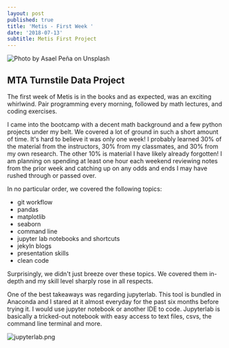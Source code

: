 ```yaml
---
layout: post
published: true
title: 'Metis - First Week '
date: '2018-07-13'
subtitle: Metis First Project
---
```

![Photo by Asael Peña on Unsplash]({{site.baseurl}}/img/asael-pena-733700-unsplash.jpg)<!-- .element height="50%" width="50%" -->

## MTA Turnstile Data Project	

The first week of Metis is in the books and as expected, was an exciting whirlwind. Pair programming every morning, followed by math lectures, and coding exercises. 

I came into the bootcamp with a decent math background and a few python projects under my belt. We covered a lot of ground in such a short amount of time. It's hard to believe it was only one week! I probably learned 30% of the material from the instructors, 30% from my classmates, and 30% from my own research. The other 10% is material I have likely already forgotten! I am planning on spending at least one hour each weekend reviewing notes from the prior week and catching up on any odds and ends I may have rushed through or passed over. 

In no particular order, we covered the following topics: 
- git workflow 
- pandas 
- matplotlib 
- seaborn 
- command line 
- jupyter lab notebooks and shortcuts
- jekyln blogs
- presentation skills 
- clean code 

Surprisingly, we didn't just breeze over these topics. We covered them in-depth and my skill level sharply rose in all respects. 

One of the best takeaways was regarding jupyterlab. This tool is bundled in Anaconda and I stared at it almost everyday for the past six months before trying it. I would use jupyter notebook or another IDE to code. Jupyterlab is basically a tricked-out notebook with easy access to text files, csvs, the command line terminal and more. 

![jupyterlab.png]({{site.baseurl}}/img/jupyterlab.png)
